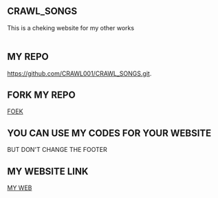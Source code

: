 ## CRAWL_SONGS
This is a cheking website for my other works
<BR>
<br>

## MY REPO
https://github.com/CRAWL001/CRAWL_SONGS.git.
<br>


## FORK MY REPO
<a href="https://github.com/CRAWL001/CRAWL_SONGS/fork">FOEK</a>

## YOU CAN USE MY CODES FOR YOUR WEBSITE

BUT DON'T CHANGE THE FOOTER

## MY WEBSITE LINK

<a href="https://crawl001.github.io/CRAWL_SONGS/songs.html">MY WEB</a>



